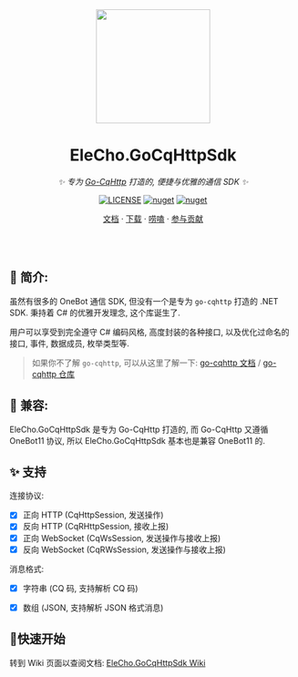 <div align="center">
<img src="logo.png" width="200"/>

# EleCho.GoCqHttpSdk

_✨ 专为 [Go-CqHttp](https://github.com/Mrs4s/go-cqhttp) 打造的, 便捷与优雅的通信 SDK ✨_

[![LICENSE](https://img.shields.io/github/license/EleChoNet/EleCho.GoCqHttpSdk)](/LICENSE)
[![nuget](https://img.shields.io/nuget/vpre/EleCho.GoCqHttpSdk)](https://www.nuget.org/packages/EleCho.GoCqHttpSdk)
[![nuget](https://img.shields.io/nuget/dt/EleCho.GoCqHttpSdk)](https://www.nuget.org/packages/EleCho.GoCqHttpSdk)

[文档](https://github.com/OrgEleCho/EleCho.GoCqHttpSdk/wiki) ·
[下载](https://www.nuget.org/packages/EleCho.GoCqHttpSdk) ·
[唠嗑](http://qm.qq.com/cgi-bin/qm/qr?_wv=1027&k=ddli6snqppDk4HFKgKEph7QF_8qL_OJc&authKey=ze5fTRuRc%2BvdCrhLJLasAe0wnZ2YUMiuyKgLMl2jTcGQHtGSYIniu9%2BAAdNq76Fb&noverify=0&group_code=696327017) ·
[参与贡献](https://github.com/OrgEleCho/EleCho.GoCqHttpSdk/wiki/9.-%E8%B4%A1%E7%8C%AE)

</div>

<br/><br/>

## 📖 简介:

虽然有很多的 OneBot 通信 SDK, 但没有一个是专为 `go-cqhttp` 打造的 .NET SDK. 秉持着 C# 的优雅开发理念, 这个库诞生了.

用户可以享受到完全遵守 C# 编码风格, 高度封装的各种接口, 以及优化过命名的接口, 事件, 数据成员, 枚举类型等.

> 如果你不了解 `go-cqhttp`, 可以从这里了解一下: [go-cqhttp 文档](https://docs.go-cqhttp.org/) / [go-cqhttp 仓库](https://github.com/Mrs4s/go-cqhttp)

## 🚀 兼容:

EleCho.GoCqHttpSdk 是专为 Go-CqHttp 打造的, 而 Go-CqHttp 又遵循 OneBot11 协议, 所以 EleCho.GoCqHttpSdk 基本也是兼容 OneBot11 的.

## ✨ 支持

连接协议:

  - [x] 正向 HTTP (CqHttpSession, 发送操作)
  - [x] 反向 HTTP (CqRHttpSession, 接收上报)
  - [x] 正向 WebSocket (CqWsSession, 发送操作与接收上报)
  - [x] 反向 WebSocket (CqRWsSession, 发送操作与接收上报)

消息格式:

  - [x] 字符串 (CQ 码, 支持解析 CQ 码)
  - [x] 数组 (JSON, 支持解析 JSON 格式消息)


## 📎快速开始

转到 Wiki 页面以查阅文档: [EleCho.GoCqHttpSdk Wiki](https://gihub.com/OrgEleCho/EleCho.GoCqHttpSdk/wiki)